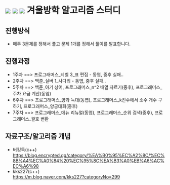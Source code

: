 # <img src="https://img.shields.io/badge/Python-3766AB?style=flat-square&logo=Python&logoColor=white"/> <img src="https://img.shields.io/badge/C++-3766AB?style=flat-square&logo=C%2B%2B&logoColor=white"/> <img src="https://img.shields.io/badge/JavaScript-3766AB?style=flat-square&logo=Javascript&logoColor=white"/> 겨울방학 알고리즘 스터디

## 진행방식
  - 매주 3문제를 정해서 풀고 문제 1개를 정해서 풀이를 발표합니다.
  
## 진행과정
  - 1주차 ==> 프로그래머스_레벨 3_표 편집 - 동엽, 중후 실패..
  - 2주차 ==> 백준_실버 1_사다리 - 동엽, 중후 실패..
  - 5주차 ==> 백준_아기 상어, 프로그래머스_n^2 배열 자르기(중후), 프로그래머스_주차 요금 계산(동엽)
  - 6주차 ==> 프로그래머스_양과 늑대(동엽), 프로그래머스_k진수에서 소수 개수 구하기, 프로그래머스_양궁대회(중후)
  - 7주차 ==> 프로그래머스_메뉴 리뉴얼(동엽), 프로그래머스_순위 검색(중후), 프로그래머스_괄호 변환
  
## 자료구조/알고리즘 개념
- 버킹독(c++)<br> https://blog.encrypted.gg/category/%EA%B0%95%EC%A2%8C/%EC%8B%A4%EC%A0%84%20%EC%95%8C%EA%B3%A0%EB%A6%AC%EC%A6%98
- kks227(c++)<br> https://m.blog.naver.com/kks227?categoryNo=299

